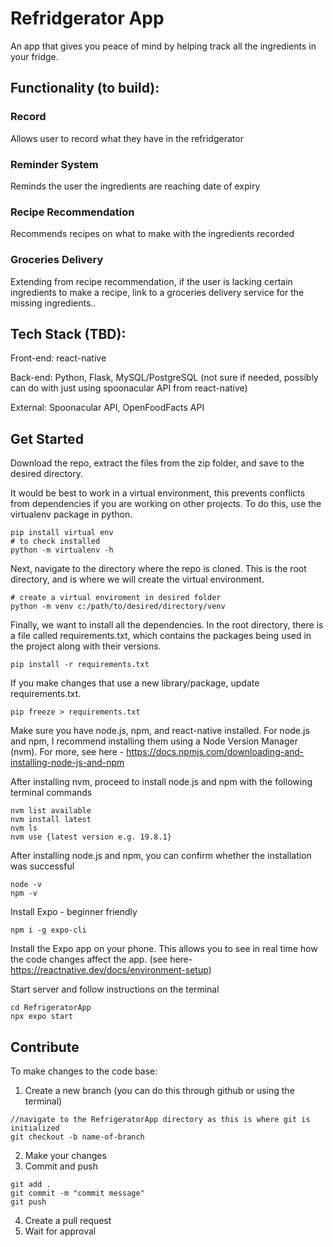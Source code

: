 # Refridgerator App

An app that gives you peace of mind by helping track all the ingredients in your fridge. 

## Functionality (to build):
### Record
Allows user to record what they have in the refridgerator

### Reminder System
Reminds the user the ingredients are reaching date of expiry

### Recipe Recommendation
Recommends recipes on what to make with the ingredients recorded

### Groceries Delivery
Extending from recipe recommendation, if the user is lacking certain ingredients to make a recipe, link to a groceries delivery service for the missing ingredients.. 

## Tech Stack (TBD):
Front-end: react-native

Back-end: Python, Flask, MySQL/PostgreSQL (not sure if needed, possibly can do with just using spoonacular API from react-native)

External: Spoonacular API, OpenFoodFacts API

## Get Started
Download the repo, extract the files from the zip folder, and save to the desired directory.

It would be best to work in a virtual environment, this prevents conflicts from dependencies if you are working on other projects. To do this, use the virtualenv package in python.
```
pip install virtual env
# to check installed
python -m virtualenv -h
```
Next, navigate to the directory where the repo is cloned. This is the root directory, and is where we will create the virtual environment.
```
# create a virtual enviroment in desired folder
python -m venv c:/path/to/desired/directory/venv
```
Finally, we want to install all the dependencies. In the root directory, there is a file called requirements.txt, which contains the packages being used in the project along with their versions.
```
pip install -r requirements.txt
```
If you make changes that use a new library/package, update requirements.txt.
```
pip freeze > requirements.txt
```

Make sure you have node.js, npm, and react-native installed. For node.js and npm, I recommend installing them using a Node Version Manager (nvm). For more, see here - https://docs.npmjs.com/downloading-and-installing-node-js-and-npm

After installing nvm, proceed to install node.js and npm with the following terminal commands
```
nvm list available
nvm install latest
nvm ls
nvm use {latest version e.g. 19.8.1}
```

After installing node.js and npm, you can confirm whether the installation was successful
```
node -v
npm -v
```

Install Expo - beginner friendly
```
npm i -g expo-cli
```
Install the Expo app on your phone. This allows you to see in real time how the code changes affect the app. (see here-https://reactnative.dev/docs/environment-setup)

Start server and follow instructions on the terminal
```
cd RefrigeratorApp
npx expo start
```

## Contribute
To make changes to the code base:
1. Create a new branch (you can do this through github or using the terminal)
```
//navigate to the RefrigeratorApp directory as this is where git is initialized
git checkout -b name-of-branch
```

2. Make your changes
3. Commit and push
```
git add .
git commit -m "commit message"
git push
```
4. Create a pull request
5. Wait for approval

